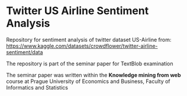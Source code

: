 # Twitter US Airline Sentiment Analysis 

Repository for sentiment analysis of twitter dataset US-Airline from:<br> https://www.kaggle.com/datasets/crowdflower/twitter-airline-sentiment/data

The repository is part of the seminar paper for TextBlob examination<br>

The seminar paper was written within the **Knowledge mining from web** course at Prague University of Economics and Business, Faculty of Informatics and Statistics
